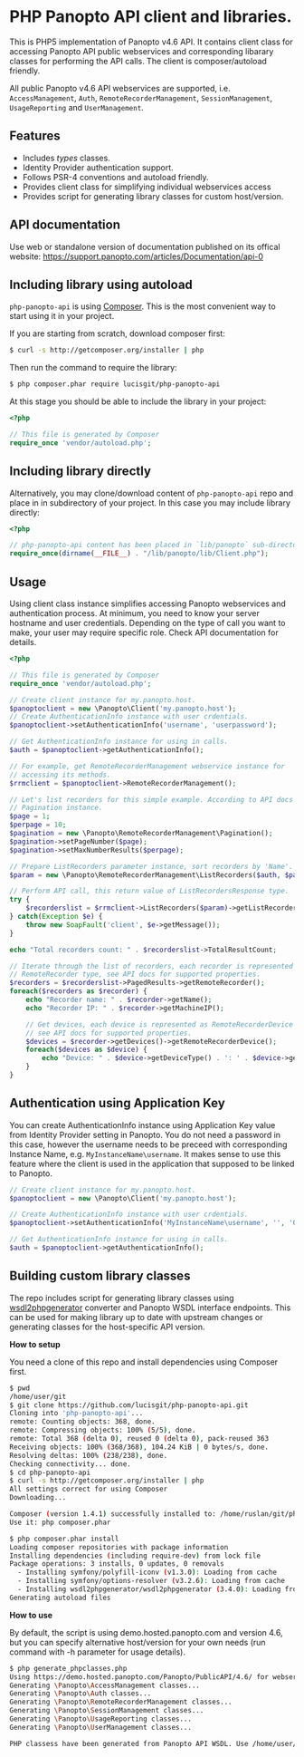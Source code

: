 # PHP Panopto API client and libraries.

This is PHP5 implementation of Panopto v4.6 API. It contains client
class for accessing Panopto API public webservices and corresponding libarary
classes for performing the API calls. The client is composer/autoload friendly.

All public Panopto v4.6 API webservices are supported, i.e.
`AccessManagement`, `Auth`, `RemoteRecorderManagement`,
`SessionManagement`, `UsageReporting` and `UserManagement`.

## Features

* Includes *types* classes.
* Identity Provider authentication support.
* Follows PSR-4 conventions and autoload friendly.
* Provides client class for simplifying individual webservices access
* Provides script for generating library classes for custom host/version.

## API documentation

Use web or standalone version of documentation published on its offical
website: https://support.panopto.com/articles/Documentation/api-0

## Including library using autoload

`php-panopto-api` is using [Composer](http://getcomposer.org). This is the
most convenient way to start using it in your project.

If you are starting from scratch, download composer first:
```bash
$ curl -s http://getcomposer.org/installer | php
```

Then run the command to require the library:
```bash
$ php composer.phar require lucisgit/php-panopto-api
```

At this stage you should be able to include the library in your project:
```php
<?php

// This file is generated by Composer
require_once 'vendor/autoload.php';
```

## Including library directly

Alternatively, you may clone/download content of `php-panopto-api` repo and
place in in subdirectory of your project. In this case you may include
library directly:

```php
<?php

// php-panopto-api content has been placed in `lib/panopto` sub-directory.
require_once(dirname(__FILE__) . "/lib/panopto/lib/Client.php");
```

## Usage

Using client class instance simplifies accessing Panopto webservices and
authentication process. At minimum, you need to know your server hostname
and user credentials. Depending on the type of call you want to make, your user may require specific role. Check API documentation for details.

```php
<?php

// This file is generated by Composer
require_once 'vendor/autoload.php';

// Create client instance for my.panopto.host.
$panoptoclient = new \Panopto\Client('my.panopto.host');
// Create AuthenticationInfo instance with user crdentials.
$panoptoclient->setAuthenticationInfo('username', 'userpassword');

// Get AuthenticationInfo instance for using in calls.
$auth = $panoptoclient->getAuthenticationInfo();

// For example, get RemoteRecorderManagement webservice instance for
// accessing its methods.
$rrmclient = $panoptoclient->RemoteRecorderManagement();

// Let's list recorders for this simple example. According to API docs we need
// Pagination instance.
$page = 1;
$perpage = 10;
$pagination = new \Panopto\RemoteRecorderManagement\Pagination();
$pagination->setPageNumber($page);
$pagination->setMaxNumberResults($perpage);

// Prepare ListRecorders parameter instance, sort recorders by 'Name'.
$param = new \Panopto\RemoteRecorderManagement\ListRecorders($auth, $pagination, 'Name');

// Perform API call, this return value of ListRecordersResponse type.
try {
    $recorderslist = $rrmclient->ListRecorders($param)->getListRecordersResult();
} catch(Exception $e) {
    throw new SoapFault('client', $e->getMessage());
}

echo "Total recorders count: " . $recorderslist->TotalResultCount;

// Iterate through the list of recorders, each recorder is represented as
// RemoteRecorder type, see API docs for supported properties.
$recorders = $recorderslist->PagedResults->getRemoteRecorder();
foreach($recorders as $recorder) {
    echo "Recorder name: " . $recorder->getName();
    echo "Recorder IP: " . $recorder->getMachineIP();

    // Get devices, each device is represented as RemoteRecorderDevice type,
    // see API docs for supported properties.
    $devices = $recorder->getDevices()->getRemoteRecorderDevice();
    foreach($devices as $device) {
        echo "Device: " . $device->getDeviceType() . ': ' . $device->getName();
    }
}

```

## Authentication using Application Key

You can create AuthenticationInfo instance using Application Key value from
Identity Provider setting in Panopto. You do not need a password in this
case, however the username needs to be preceed with corresponding Instance
Name, e.g. `MyInstanceName\username`. It makes sense to use this feature
where the client is used in the application that supposed to be linked to Panopto.

```php
// Create client instance for my.panopto.host.
$panoptoclient = new \Panopto\Client('my.panopto.host');

// Create AuthenticationInfo instance with user crdentials.
$panoptoclient->setAuthenticationInfo('MyInstanceName\username', '', '00000000-0000-0000-0000-000000000000');

// Get AuthenticationInfo instance for using in calls.
$auth = $panoptoclient->getAuthenticationInfo();
```

## Building custom library classes

The repo includes script for generating library classes using [wsdl2phpgenerator](https://github.com/wsdl2phpgenerator/wsdl2phpgenerator)
converter and Panopto WSDL interface endpoints. This can be used for making
library up to date with upstream changes or generating classes for the
host-specific API version.

**How to setup**

You need a clone of this repo and install dependencies using Composer first.

```bash
$ pwd
/home/user/git
$ git clone https://github.com/lucisgit/php-panopto-api.git
Cloning into 'php-panopto-api'...
remote: Counting objects: 368, done.
remote: Compressing objects: 100% (5/5), done.
remote: Total 368 (delta 0), reused 0 (delta 0), pack-reused 363
Receiving objects: 100% (368/368), 104.24 KiB | 0 bytes/s, done.
Resolving deltas: 100% (238/238), done.
Checking connectivity... done.
$ cd php-panopto-api
$ curl -s http://getcomposer.org/installer | php
All settings correct for using Composer
Downloading...

Composer (version 1.4.1) successfully installed to: /home/ruslan/git/php-panopto-api/composer.phar
Use it: php composer.phar

$ php composer.phar install
Loading composer repositories with package information
Installing dependencies (including require-dev) from lock file
Package operations: 3 installs, 0 updates, 0 removals
  - Installing symfony/polyfill-iconv (v1.3.0): Loading from cache
  - Installing symfony/options-resolver (v3.2.6): Loading from cache
  - Installing wsdl2phpgenerator/wsdl2phpgenerator (3.4.0): Loading from cache
Generating autoload files
```

**How to use**

By default, the script is using demo.hosted.panopto.com and version 4.6, but
you can specify alternative host/version for your own needs (run command
with -h parameter for usage details).

```bash
$ php generate_phpclasses.php
Using https://demo.hosted.panopto.com/Panopto/PublicAPI/4.6/ for webservices interface.
Generating \Panopto\AccessManagement classes...
Generating \Panopto\Auth classes...
Generating \Panopto\RemoteRecorderManagement classes...
Generating \Panopto\SessionManagement classes...
Generating \Panopto\UsageReporting classes...
Generating \Panopto\UserManagement classes...

PHP classess have been generated from Panopto API WSDL. Use /home/user/git/php-panopto-api/lib/Panopto/PublicAPI/4.6/<webservice>/autoload.php in your project.
```


